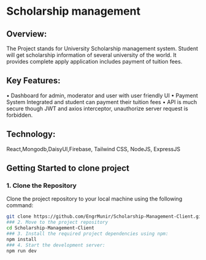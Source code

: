 # Scholarship management
## Overview:
The Project stands for University Scholarship management system. Student will get scholarship information of several university of the world. It provides complete apply application includes payment of tuition fees. 

## Key Features:
•	Dashboard for admin, moderator and user with user friendly UI
•	Payment System Integrated and student can payment their tuition fees
•	API is much secure though JWT and axios interceptor, unauthorize server request is forbidden.

## Technology:
React,Mongodb,DaisyUI,Firebase, Tailwind CSS, NodeJS, ExpressJS
## Getting Started to clone project

### 1. Clone the Repository
Clone the project repository to your local machine using the following command:
```sh
git clone https://github.com/EngrMunir/Scholarship-Management-Client.git
### 2. Move to the project repository
cd Scholarship-Management-Client
### 3. Install the required project dependencies using npm:
npm install
### 4. Start the development server:
npm run dev
